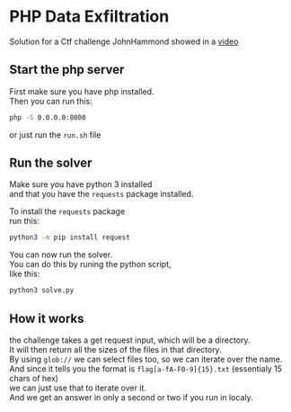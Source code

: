 # PHP Data Exfiltration
Solution for a Ctf challenge JohnHammond showed in a [video](https://youtu.be/XyEmZUpNVcI)  

## Start the php server
First make sure you have php installed.  
Then you can run this:  
```sh
php -S 0.0.0.0:8000
```
or just run the `run.sh` file  

## Run the solver
Make sure you have python 3 installed  
and that you have the `requests` package installed.  

To install the `requests` package  
run this:
```sh
python3 -m pip install request
```

You can now run the solver.  
You can do this by runing the python script,  
like this:
```sh
python3 solve.py
```

## How it works
the challenge takes a get request input, which will be a directory.  
It will then return all the sizes of the files in that directory.  
By using `glob://` we can select files too, so we can iterate over the name.  
And since it tells you the format is `flag[a-fA-F0-9]{15}.txt` (essentialy 15 chars of hex)  
we can just use that to iterate over it.  
And we get an answer in only a second or two if you run in localy.  
